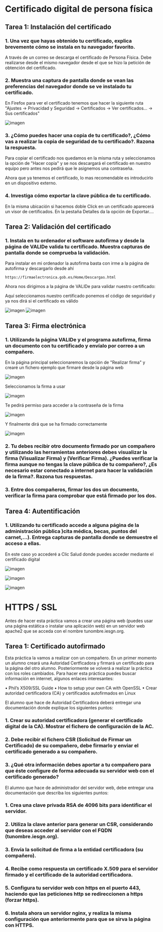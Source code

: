 # Certificado digital de persona física


## Tarea 1: Instalación del certificado

### 1. Una vez que hayas obtenido tu certificado, explica brevemente cómo se instala en tu navegador favorito.

A través de un correo se descarga el certificado de Persona Física. Debe realizarse desde el mismo navegador desde el que se hizo la petición de obtención del certificado.

### 2. Muestra una captura de pantalla donde se vean las preferencias del navegador donde se ve instalado tu certificado.

En Firefox para ver el certificado tenemos que hacer la siguiente ruta "Ajustes -> Privacidad y Seguridad -> Certificados -> Ver certificados... -> Sus certificados"

![imagen](https://github.com/EmanZouine/Seguridad-Logica-Eman/assets/117440289/891c0989-0b3b-4ffc-8988-6f38c005a04d)


### 3. ¿Cómo puedes hacer una copia de tu certificado?, ¿Cómo vas a realizar la copia de seguridad de tu certificado?. Razona la respuesta.

Para copiar el certificado nos quedamos en la misma ruta y seleccionamos la opción de "Hacer copia" y se nos descargará el certificado en nuestro equipo pero antes nos pedirá que le asignemos una contraseña.

Ahora que ya tenemos el certificado, lo mas recomendable es introducirlo en un dispositivo externo.

### 4. Investiga cómo exportar la clave pública de tu certificado.

En la misma ubicación si hacemos doble Click en un certificado aparecerá un visor de certificados. En la pestaña Detalles da la opción de Exportar....

## Tarea 2: Validación del certificado

### 1. Instala en tu ordenador el software autofirma y desde la página de VALIDe valida tu certificado. Muestra capturas de pantalla donde se comprueba la validación.

Para instalar en mi ordenador la autofirma basta con irme a la página de autofirma y descargarlo desde ahí

    https://firmaelectronica.gob.es/Home/Descargas.html

Ahora nos dirigimos a la página de VALIDe para validar nuestro certificado:

Aquí seleccionamos nuestro certificado ponemos el código de seguridad y ya nos dirá si el certificado es válido

![imagen](https://github.com/EmanZouine/Seguridad-Logica-Eman/assets/117440289/32d487ea-a639-4435-89ff-82e1b05016cc)
![imagen](https://github.com/EmanZouine/Seguridad-Logica-Eman/assets/117440289/79bae02e-4e01-43d9-b077-532c23e91dea)


## Tarea 3: Firma electrónica

### 1. Utilizando la página VALIDe y el programa autofirma, firma un documento con tu certificado y envíalo por correo a un compañero.

En la página principal seleccionaremos la opción de "Realizar firma" y crearé un fichero ejemplo que firmaré desde la página web

![imagen](https://github.com/EmanZouine/Seguridad-Logica-Eman/assets/117440289/79773246-64ee-4cb5-8e37-0d953e60495c)

Seleccionamos la firma a usar

![imagen](https://github.com/EmanZouine/Seguridad-Logica-Eman/assets/117440289/bd6ac8d2-824a-46c7-82ce-e7e504825512)

Te pedirá permiso para acceder a la contraseña de la firma

![imagen](https://github.com/EmanZouine/Seguridad-Logica-Eman/assets/117440289/8f3a0860-314a-47dd-a676-66a472177f3c)

Y finalmente dirá que se ha firmado correctamente

![imagen](https://github.com/EmanZouine/Seguridad-Logica-Eman/assets/117440289/dcb12ea4-b4bf-4c44-bc86-d1483394f59e)


### 2. Tu debes recibir otro documento firmado por un compañero y utilizando las herramientas anteriores debes visualizar la firma (Visualizar Firma) y (Verificar Firma). ¿Puedes verificar la firma aunque no tengas la clave pública de tu compañero?, ¿Es necesario estar conectado a internet para hacer la validación de la firma?. Razona tus respuestas.

### 3. Entre dos compañeros, firmar los dos un documento, verificar la firma para comprobar que está firmado por los dos.


## Tarea 4: Autentificación

### 1. Utilizando tu certificado accede a alguna página de la administración pública )cita médica, becas, puntos del carnet,…). Entrega capturas de pantalla donde se demuestre el acceso a ellas. 

En este caso yo accederé a Clic Salud donde puedes acceder mediante el certificado digital

![imagen](https://github.com/EmanZouine/Seguridad-Logica-Eman/assets/117440289/033dc322-6a84-452a-a61d-bffcd22dffdd)

![imagen](https://github.com/EmanZouine/Seguridad-Logica-Eman/assets/117440289/9424f130-9fbf-4c3d-835d-66590e7130c9)

![imagen](https://github.com/EmanZouine/Seguridad-Logica-Eman/assets/117440289/b264f1ee-a55a-4012-89e2-2124fe67299e)


# HTTPS / SSL
Antes de hacer esta práctica vamos a crear una página web (puedes usar una página estática o instalar una aplicación web) en un servidor web apache2 que se acceda con el nombre tunombre.iesgn.org.


## Tarea 1: Certificado autofirmado

Esta práctica la vamos a realizar con un compañero. En un primer momento un alumno creará una Autoridad Certficadora y firmará un certificado para la página del otro alumno. Posteriormente se volverá a realizar la práctica con los roles cambiados. Para hacer esta práctica puedes buscar información en internet, algunos enlaces interesantes:

• Phil’s X509/SSL Guide
• How to setup your own CA with OpenSSL
• Crear autoridad certificadora (CA) y certificados autofirmados en Linux

El alumno que hace de Autoridad Certificadora deberá entregar una documentación donde explique los siguientes puntos:

### 1. Crear su autoridad certificadora (generar el certificado digital de la CA). Mostrar el fichero de configuración de la AC.

### 2. Debe recibir el fichero CSR (Solicitud de Firmar un Certificado) de su compañero, debe firmarlo y enviar el certificado generado a su compañero.

### 3. ¿Qué otra información debes aportar a tu compañero para que éste configure de forma adecuada su servidor web con el certificado generado?

El alumno que hace de administrador del servidor web, debe entregar una documentación que describa los siguientes puntos:

### 1. Crea una clave privada RSA de 4096 bits para identificar el servidor.

### 2. Utiliza la clave anterior para generar un CSR, considerando que deseas acceder al servidor con el FQDN (tunombre.iesgn.org).

### 3. Envía la solicitud de firma a la entidad certificadora (su compañero).

### 4. Recibe como respuesta un certificado X.509 para el servidor firmado y el certificado de la autoridad certificadora.

### 5. Configura tu servidor web con https en el puerto 443, haciendo que las peticiones http se redireccionen a https (forzar https).

### 6. Instala ahora un servidor nginx, y realiza la misma configuración que anteriormente para que se sirva la página con HTTPS.
